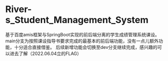 # River-s_Student_Management_System
基于百度amis框架与SpringBoot实现的前后端分离的学生成绩管理系统课设。
main分支为按照课设指导书要求完成的最基本的前后端功能，没有一点儿额外功能，十分适合直接借鉴。
后续新增功能会切换至dev分支继续完成，感兴趣的可以进去了解（2022.06.04立的FLAG）
